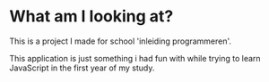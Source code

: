 # What am I looking at?

This is a project I made for school 'inleiding programmeren'.

This application is just something i had fun with while trying to learn JavaScript in the first year of my study.
